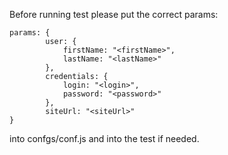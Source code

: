 Before running test please put the correct params:
```
params: {
		user: {
			firstName: "<firstName>",
			lastName: "<lastName>"
		},
		credentials: {
			login: "<login>",
			password: "<password>"
		},
		siteUrl: "<siteUrl>"
}
```
into confgs/conf.js and into the test if needed.
